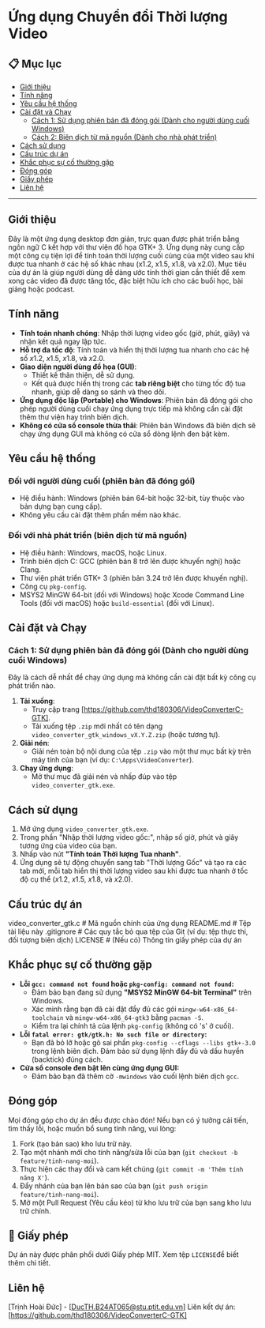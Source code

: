 # Ứng dụng Chuyển đổi Thời lượng Video
## 📋 Mục lục
* [Giới thiệu](#-giới-thiệu)
* [Tính năng](#-tính-năng)
* [Yêu cầu hệ thống](#-yêu-cầu-hệ-thống)
* [Cài đặt và Chạy](#-cài-đặt-và-chạy)
    * [Cách 1: Sử dụng phiên bản đã đóng gói (Dành cho người dùng cuối Windows)](#cách-1-sử-dụng-phiên-bản-đã-đóng-gói-dành-cho-người-dùng-cuối-windows)
    * [Cách 2: Biên dịch từ mã nguồn (Dành cho nhà phát triển)](#cách-2-biên-dịch-từ-mã-nguồn-dành-cho-nhà-phát-triển)
* [Cách sử dụng](#-cách-sử-dụng)
* [Cấu trúc dự án](#-cấu-trúc-dự-án)
* [Khắc phục sự cố thường gặp](#-khắc-phục-sự-cố-thường-gặp)
* [Đóng góp](#-đóng-góp)
* [Giấy phép](#-giấy-phép)
* [Liên hệ](#-liên-hệ)
---
##  Giới thiệu
Đây là một ứng dụng desktop đơn giản, trực quan được phát triển bằng ngôn ngữ C kết hợp với thư viện đồ họa GTK+ 3. Ứng dụng này cung cấp một công cụ tiện lợi để tính toán thời lượng cuối cùng của một video sau khi được tua nhanh ở các hệ số khác nhau (x1.2, x1.5, x1.8, và x2.0).
Mục tiêu của dự án là giúp người dùng dễ dàng ước tính thời gian cần thiết để xem xong các video đã được tăng tốc, đặc biệt hữu ích cho các buổi học, bài giảng hoặc podcast.
##  Tính năng
* **Tính toán nhanh chóng**: Nhập thời lượng video gốc (giờ, phút, giây) và nhận kết quả ngay lập tức.
* **Hỗ trợ đa tốc độ**: Tính toán và hiển thị thời lượng tua nhanh cho các hệ số $x1.2$, $x1.5$, $x1.8$, và $x2.0$.
* **Giao diện người dùng đồ họa (GUI)**:
    * Thiết kế thân thiện, dễ sử dụng.
    * Kết quả được hiển thị trong các **tab riêng biệt** cho từng tốc độ tua nhanh, giúp dễ dàng so sánh và theo dõi.
* **Ứng dụng độc lập (Portable) cho Windows**: Phiên bản đã đóng gói cho phép người dùng cuối chạy ứng dụng trực tiếp mà không cần cài đặt thêm thư viện hay trình biên dịch.
* **Không có cửa sổ console thừa thãi**: Phiên bản Windows đã biên dịch sẽ chạy ứng dụng GUI mà không có cửa sổ dòng lệnh đen bật kèm.
##  Yêu cầu hệ thống
### Đối với người dùng cuối (phiên bản đã đóng gói)
* Hệ điều hành: Windows (phiên bản 64-bit hoặc 32-bit, tùy thuộc vào bản dựng bạn cung cấp).
* Không yêu cầu cài đặt thêm phần mềm nào khác.
### Đối với nhà phát triển (biên dịch từ mã nguồn)
* Hệ điều hành: Windows, macOS, hoặc Linux.
* Trình biên dịch C: GCC (phiên bản 8 trở lên được khuyến nghị) hoặc Clang.
* Thư viện phát triển GTK+ 3 (phiên bản 3.24 trở lên được khuyến nghị).
* Công cụ `pkg-config`.
* MSYS2 MinGW 64-bit (đối với Windows) hoặc Xcode Command Line Tools (đối với macOS) hoặc `build-essential` (đối với Linux).
## Cài đặt và Chạy
### Cách 1: Sử dụng phiên bản đã đóng gói (Dành cho người dùng cuối Windows)
Đây là cách dễ nhất để chạy ứng dụng mà không cần cài đặt bất kỳ công cụ phát triển nào.
1.  **Tải xuống**:
    * Truy cập trang [https://github.com/thd180306/VideoConverterC-GTK].
    * Tải xuống tệp `.zip` mới nhất có tên dạng `video_converter_gtk_windows_vX.Y.Z.zip` (hoặc tương tự).
2.  **Giải nén**:
    * Giải nén toàn bộ nội dung của tệp `.zip` vào một thư mục bất kỳ trên máy tính của bạn (ví dụ: `C:\Apps\VideoConverter`).
3.  **Chạy ứng dụng**:
    * Mở thư mục đã giải nén và nhấp đúp vào tệp `video_converter_gtk.exe`.
##  Cách sử dụng
1.  Mở ứng dụng `video_converter_gtk.exe`.
2.  Trong phần "Nhập thời lượng video gốc:", nhập số giờ, phút và giây tương ứng của video của bạn.
3.  Nhấp vào nút **"Tính toán Thời lượng Tua nhanh"**.
4.  Ứng dụng sẽ tự động chuyển sang tab "Thời lượng Gốc" và tạo ra các tab mới, mỗi tab hiển thị thời lượng video sau khi được tua nhanh ở tốc độ cụ thể ($x1.2$, $x1.5$, $x1.8$, và $x2.0$).
##  Cấu trúc dự án
 video_converter_gtk.c  # Mã nguồn chính của ứng dụng
 README.md              # Tệp tài liệu này
.gitignore             # Các quy tắc bỏ qua tệp của Git (ví dụ: tệp thực thi, đối tượng biên dịch)
 LICENSE                # (Nếu có) Thông tin giấy phép của dự án
## Khắc phục sự cố thường gặp
* **Lỗi `gcc: command not found` hoặc `pkg-config: command not found`:**
    * Đảm bảo bạn đang sử dụng **"MSYS2 MinGW 64-bit Terminal"** trên Windows.
    * Xác minh rằng bạn đã cài đặt đầy đủ các gói `mingw-w64-x86_64-toolchain` và `mingw-w64-x86_64-gtk3` bằng `pacman -S`.
    * Kiểm tra lại chính tả của lệnh `pkg-config` (không có 's' ở cuối).
* **Lỗi `fatal error: gtk/gtk.h: No such file or directory`:**
    * Bạn đã bỏ lỡ hoặc gõ sai phần `pkg-config --cflags --libs gtk+-3.0` trong lệnh biên dịch. Đảm bảo sử dụng lệnh đầy đủ và dấu huyền (backtick) đúng cách.
* **Cửa sổ console đen bật lên cùng ứng dụng GUI:**
    * Đảm bảo bạn đã thêm cờ `-mwindows` vào cuối lệnh biên dịch `gcc`.
## Đóng góp
Mọi đóng góp cho dự án đều được chào đón! Nếu bạn có ý tưởng cải tiến, tìm thấy lỗi, hoặc muốn bổ sung tính năng, vui lòng:
1.  Fork (tạo bản sao) kho lưu trữ này.
2.  Tạo một nhánh mới cho tính năng/sửa lỗi của bạn (`git checkout -b feature/tinh-nang-moi`).
3.  Thực hiện các thay đổi và cam kết chúng (`git commit -m 'Thêm tính năng X'`).
4.  Đẩy nhánh của bạn lên bản sao của bạn (`git push origin feature/tinh-nang-moi`).
5.  Mở một Pull Request (Yêu cầu kéo) từ kho lưu trữ của bạn sang kho lưu trữ chính.
## 📄 Giấy phép
Dự án này được phân phối dưới Giấy phép MIT. Xem tệp `LICENSE`để biết thêm chi tiết.
## Liên hệ
[Trịnh Hoài Đức] - [DucTH.B24AT065@stu.ptit.edu.vn]
Liên kết dự án: [https://github.com/thd180306/VideoConverterC-GTK]
